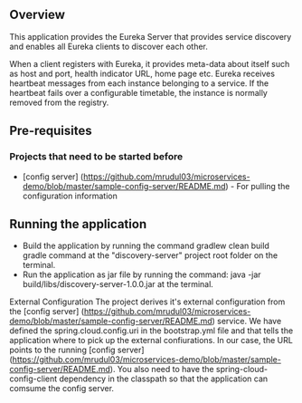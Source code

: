 

## Overview
This application provides the Eureka Server that provides service discovery and enables all Eureka clients to discover each other.

When a client registers with Eureka, it provides meta-data about itself such as host and port, health indicator URL, home page etc. Eureka receives heartbeat messages from each instance belonging to a service. If the heartbeat fails over a configurable timetable, the instance is normally removed from the registry.

## Pre-requisites

### Projects that need to be started before

* [config server] (https://github.com/mrudul03/microservices-demo/blob/master/sample-config-server/README.md) - For pulling the configuration information

## Running the application

* Build the application by running the command gradlew clean build gradle command at the "discovery-server" project root folder on the terminal.
* Run the application as jar file by running the command: java -jar build/libs/discovery-server-1.0.0.jar at the terminal.

External Configuration
The project derives it's external configuration from the [config server] (https://github.com/mrudul03/microservices-demo/blob/master/sample-config-server/README.md) service. We have defined the spring.cloud.config.uri in the bootstrap.yml file and that tells the application where to pick up the external confiurations. In our case, the URL points to the running [config server] (https://github.com/mrudul03/microservices-demo/blob/master/sample-config-server/README.md). You also need to have the spring-cloud-config-client dependency in the classpath so that the application can comsume the config server.
